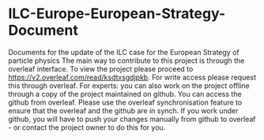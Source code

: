 # ILC-Europe-European-Strategy-Document
Documents for the update of the ILC case for the European Strategy of particle physics
The main way to contribute to this project is through the overleaf interface. To view the project please proceed to https://v2.overleaf.com/read/ksdtxsgdjpkb. For write access please request this through overleaf. 
For experts: you can also work on the project offline through a copy of the project maintained on github. You can access the github from overleaf. 
Please use the overleaf synchronisation feature to ensure that the overleaf and the github are in synch. If you work
under github, you will have to push your changes manually from github to overleaf - or contact the project owner to do this 
for you. 
